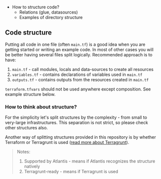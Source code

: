 - How to structure code?
  - Relations (glue, datasources)
  - Examples of directory structure


## Code structure

Putting all code in one file (often `main.tf`) is a good idea when you are getting started or writing an example code. In most of other cases you will be better having several files split logically. Recommended approach is to have:
1. `main.tf` - call modules, locals and data-sources to create all resources
1. `variables.tf` - contains declarations of variables used in `main.tf`
1. `outputs.tf` - contains outputs from the resources created in `main.tf`

`terraform.tfvars` should not be used anywhere except composition. See example structure below.

### How to think about structure?

For the simplicity let's split structures by the complexity - from small to very-large infrastructures. This separation is not strict, so please check other structures also.

Another way of splitting structures provided in this repository is by whether Terraform or Terragrunt is used ([read more about Terragrunt](https://github.com/gruntwork-io/terragrunt#use-cases)).

> Notes:
> 1. Supported by Atlantis - means if Atlantis recognizes the structure natively
> 1. Terragrunt-ready - means if Terragrunt is used
